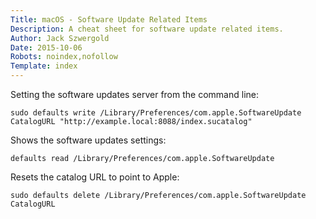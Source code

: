 ```yaml
---
Title: macOS - Software Update Related Items
Description: A cheat sheet for software update related items.
Author: Jack Szwergold
Date: 2015-10-06
Robots: noindex,nofollow
Template: index
---
```


Setting the software updates server from the command line:

	sudo defaults write /Library/Preferences/com.apple.SoftwareUpdate CatalogURL "http://example.local:8088/index.sucatalog"

Shows the software updates settings:

	defaults read /Library/Preferences/com.apple.SoftwareUpdate

Resets the catalog URL to point to Apple:

	sudo defaults delete /Library/Preferences/com.apple.SoftwareUpdate CatalogURL
